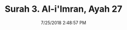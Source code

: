 ---
title       : "Surah 3. Al-i'Imran, Ayah 27"
date        : 7/25/2018 2:48:57 PM
draft       : false
type        : "quran"
layout      : "compare"
BookCode    : "CMP"
SurahNumber : "3"
AyahNumber  : "27"
TotalAyah   : "200"
---